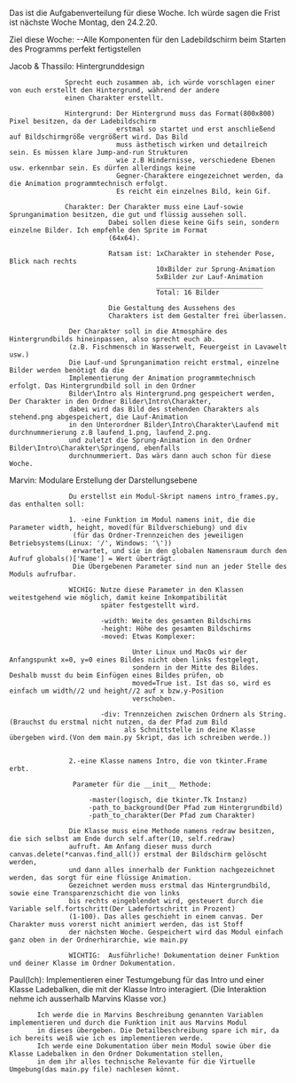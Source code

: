 Das ist die Aufgabenverteilung für diese Woche. Ich würde sagen die Frist ist nächste Woche Montag, den 24.2.20.

Ziel diese Woche: --Alle Komponenten für den Ladebildschirm beim Starten des Programms perfekt fertigstellen

Jacob & Thassilo: Hintergrunddesign
                
                  Sprecht euch zusammen ab, ich würde vorschlagen einer von euch erstellt den Hintergrund, während der andere
                  einen Charakter erstellt.
                  
                  Hintergrund: Der Hintergrund muss das Format(800x800) Pixel besitzen, da der Ladebildschirm
                               erstmal so startet und erst anschließend auf Bildschirmgröße vergrößert wird. Das Bild
                               muss ästhetisch wirken und detailreich sein. Es müssen klare Jump-and-run Strukturen
                               wie z.B Hindernisse, verschiedene Ebenen usw. erkennbar sein. Es dürfen allerdings keine
                               Gegner-Charaktere eingezeichnet werden, da die Animation programmtechnisch erfolgt.
                               Es reicht ein einzelnes Bild, kein Gif.
                  
                  Charakter: Der Charakter muss eine Lauf-sowie Sprunganimation besitzen, die gut und flüssig aussehen soll.
                             Dabei sollen diese keine Gifs sein, sondern einzelne Bilder. Ich empfehle den Sprite im Format
                             (64x64).
                             
                             Ratsam ist: 1xCharakter in stehender Pose, Blick nach rechts
                                         10xBilder zur Sprung-Animation
                                         5xBilder zur Lauf-Animation
                                         ___________________________
                                         Total: 16 Bilder
                                         
                             Die Gestaltung des Aussehens des 
                             Charakters ist dem Gestalter frei überlassen.
                  
                   Der Charakter soll in die Atmosphäre des Hintergrundbilds hineinpassen, also sprecht euch ab.
                   (z.B. Fischmensch in Wasserwelt, Feuergeist in Lavawelt usw.)
                   Die Lauf-und Sprunganimation reicht erstmal, einzelne Bilder werden benötigt da die 
                   Implementierung der Animation programmtechnisch erfolgt. Das Hintergrundbild soll in den Ordner
                   Bilder\Intro als Hintergrund.png gespeichert werden, Der Charakter in den Ordner Bilder\Intro\Charakter,
                   dabei wird das Bild des stehenden Charakters als stehend.png abgespeichert, die Lauf-Animation
                   in den Unterordner Bilder\Intro\Charakter\Laufend mit durchnummerierung z.B laufend_1.png, laufend_2.png.
                   und zuletzt die Sprung-Animation in den Ordner Bilder\Intro\Charakter\Springend, ebenfalls
                   durchnummeriert. Das wärs dann auch schon für diese Woche.
                  
Marvin: Modulare Erstellung der Darstellungsebene
        
                   Du erstellst ein Modul-Skript namens intro_frames.py, das enthalten soll:
                   
                   1. -eine Funktion im Modul namens init, die die Parameter width, height, moved(für Bildverschiebung) und div
                    (für das Ordner-Trennzeichen des jeweiligen Betriebsystems(Linux: '/', Windows: '\'))
                    erwartet, und sie in den globalen Namensraum durch den Aufruf globals()['Name'] = Wert überträgt.
                    Die Übergebenen Parameter sind nun an jeder Stelle des Moduls aufrufbar.
                   
                   WICHIG: Nutze diese Parameter in den Klassen weitestgehend wie möglich, damit keine Inkompatibilität
                           später festgestellt wird.
                           
                           -width: Weite des gesamten Bildschirms
                           -height: Höhe des gesamten Bildschirms
                           -moved: Etwas Komplexer:
                                   
                                   Unter Linux und MacOs wir der Anfangspunkt x=0, y=0 eines Bildes nicht oben links festgelegt,
                                   sondern in der Mitte des Bildes. Deshalb musst du beim Einfügen eines Bildes prüfen, ob
                                   moved=True ist. Ist das so, wird es einfach um width//2 und height//2 auf x bzw.y-Position
                                   verschoben.
                                   
                           -div: Trennzeichen zwischen Ordnern als String.(Brauchst du erstmal nicht nutzen, da der Pfad zum Bild
                                 als Schnittstelle in deine Klasse übergeben wird.(Von dem main.py Skript, das ich schreiben werde.))
                           
                   
                   2.-eine Klasse namens Intro, die von tkinter.Frame erbt.
                    
                    Parameter für die __init__ Methode: 
                    
                        -master(logisch, die tkinter.Tk Instanz)
                        -path_to_background(Der Pfad zum Hintergrundbild)
                        -path_to_charakter(Der Pfad zum Charakter)
                   
                   Die Klasse muss eine Methode namens redraw besitzen, die sich selbst am Ende durch self.after(10, self.redraw)
                   aufruft. Am Anfang dieser muss durch canvas.delete(*canvas.find_all()) erstmal der Bildschirm gelöscht werden,
                   und dann alles innerhalb der Funktion nachgezeichnet werden, das sorgt für eine flüssige Animation.
                   Gezeichnet werden muss erstmal das Hintergrundbild, sowie eine Transparenzschicht die von links
                   bis rechts eingeblendet wird, gesteuert durch die Variable self.fortschritt(Der Ladefortschritt in Prozent)
                   (1-100). Das alles geschieht in einem canvas. Der Charakter muss vorerst nicht animiert werden, das ist Stoff
                   der nächsten Woche. Gespeichert wird das Modul einfach ganz oben in der Ordnerhirarchie, wie main.py
                   
                   WICHTIG:  Ausführliche! Dokumentation deiner Funktion und deiner Klasse im Ordner Dokumentation.
            
Paul(Ich): Implementieren einer Testumgebung für das Intro und einer Klasse Ladebalken, die mit der Klasse Intro interagiert.
           (Die Interaktion nehme ich ausserhalb Marvins Klasse vor.)
           
           Ich werde die in Marvins Beschreibung genannten Variablen implementieren und durch die Funktion init aus Marvins Modul
           in dieses übergeben. Die Detailbeschreibung spare ich mir, da ich bereits weiß wie ich es implementieren werde.
           Ich werde eine Dokumentation über mein Modul sowie über die Klasse Ladebalken in den Ordner Dokumentation stellen, 
           in dem ihr alles technische Relevante für die Virtuelle Umgebung(das main.py file) nachlesen könnt. 
                    
                   
                             
                  
                  
